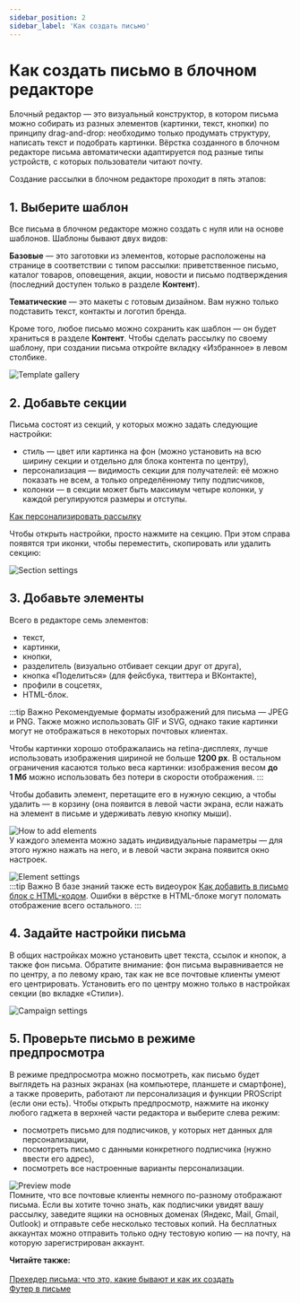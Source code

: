 ```yaml
---
sidebar_position: 2
sidebar_label: 'Как создать письмо'
---
```


# Как создать письмо в блочном редакторе

Блочный редактор — это визуальный конструктор, в котором письма можно собирать из разных элементов (картинки, текст, кнопки) по принципу drag-and-drop: необходимо только продумать структуру, написать текст и подобрать картинки. Вёрстка созданного в блочном редакторе письма автоматически адаптируется под разные типы устройств, с которых пользователи читают почту.

Создание рассылки в блочном редакторе проходит в пять этапов:

## 1. Выберите шаблон

Все письма в блочном редакторе можно создать с нуля или на основе шаблонов. Шаблоны бывают двух видов:

**Базовые** — это заготовки из элементов, которые расположены на странице в соответствии с типом рассылки: приветственное письмо, каталог товаров, оповещения, акции, новости и письмо подтверждения (последний доступен только в разделе **Контент**).

**Тематические** — это макеты с готовым дизайном. Вам нужно только подставить текст, контакты и логотип бренда.

Кроме того, любое письмо можно сохранить как шаблон — он будет храниться в разделе **Контент**. Чтобы сделать рассылку по своему шаблону, при создании письма откройте вкладку «Избранное» в левом столбике.

![Template gallery](/img/email-campaigns/create-your-campaign/drag-and-drop-editor/template-gallery.gif) <br/>

## 2. Добавьте секции

Письма состоят из секций, у которых можно задать следующие настройки:

- стиль — цвет или картинка на фон (можно установить на всю ширину секции и отдельно для блока контента по центру),
- персонализация — видимость секции для получателей: её можно показать не всем, а только определённому типу подписчиков,
- колонки — в секции может быть максимум четыре колонки, у каждой регулируются размеры и отступы.

[Как персонализировать рассылку](https://docs.sendsay.ru/email-campaigns/personalization/how-to-personalize-campaign) <br/>

Чтобы открыть настройки, просто нажмите на секцию. При этом справа появятся три иконки, чтобы переместить, скопировать или удалить секцию:

![Section settings](/img/email-campaigns/create-your-campaign/drag-and-drop-editor/section-settings.gif) <br/>

## 3. Добавьте элементы

Всего в редакторе семь элементов:

- текст,
- картинки,
- кнопки,
- разделитель (визуально отбивает секции друг от друга),
- кнопка «Поделиться» (для фейсбука, твиттера и ВКонтакте),
- профили в соцсетях,
- HTML-блок.

:::tip Важно
Рекомендуемые форматы изображений для письма — JPEG и PNG. Также можно использовать GIF и SVG, однако такие картинки могут не отображаться в некоторых почтовых клиентах.

Чтобы картинки хорошо отображалаись на retina-дисплеях, лучше использовать изображения шириной не&nbsp;больше **1200&nbsp;px**. В остальном ограничения касаются только веса картинки: изображения весом **до 1&nbsp;Мб** можно использовать без потери в скорости отображения.
:::

Чтобы добавить элемент, перетащите его в нужную секцию, а чтобы удалить — в корзину (она появится в левой части экрана, если нажать на элемент в письме и удерживать левую кнопку мыши).

![How to add elements](/img/email-campaigns/create-your-campaign//drag-and-drop-editor/how-to-add-elements.gif) <br/>
У каждого элемента можно задать индивидуальные параметры — для этого нужно нажать на него, и в левой части экрана появится окно настроек.

![Element settings](/img/email-campaigns/create-your-campaign/drag-and-drop-editor/element-settings.gif) <br/>
:::tip Важно
В базе знаний также есть видеоурок [Как добавить в письмо блок с HTML-кодом](https://docs.sendsay.ru/videolessons/email-campaigns/how-to-add-html-code-to-email-campaign). Ошибки в вёрстке в HTML-блоке могут поломать отображение всего остального.
:::

## 4. Задайте настройки письма

В общих настройках можно установить цвет текста, ссылок и кнопок, а также фон письма. Обратите внимание: фон письма выравнивается не по центру, а по левому краю, так как не все почтовые клиенты умеют его центрировать. Установить его по центру можно только в настройках секции (во вкладке «Стили»).

![Campaign settings](/img/email-campaigns/create-your-campaign/drag-and-drop-editor/campaign-settings.jpg) <br/>

## 5. Проверьте письмо в режиме предпросмотра

В режиме предпросмотра можно посмотреть, как письмо будет выглядеть на разных экранах (на компьютере, планшете и смартфоне), а также проверить, работают ли персонализация и функции PROScript (если они есть). Чтобы открыть предпросмотр, нажмите на иконку любого гаджета в верхней части редактора и выберите слева режим:

- посмотреть письмо для подписчиков, у которых нет данных для персонализации,
- посмотреть письмо с данными конкретного подписчика (нужно ввести его адрес),
- посмотреть все настроенные варианты персонализации.

![Preview mode](/img/email-campaigns/create-your-campaign/drag-and-drop-editor/preview-mode.gif) <br/>
Помните, что все почтовые клиенты немного по-разному отображают письма. Если вы хотите точно знать, как подписчики увидят вашу рассылку, заведите ящики на основных доменах (Яндекс, Mail, Gmail, Outlook) и отправьте себе несколько тестовых копий. На бесплатных аккаунтах можно отправить только одну тестовую копию — на почту, на которую зарегистрирован аккаунт.

**Читайте также:**<br/><br/>
[Прехедер письма: что это, какие бывают и как их создать](https://docs.sendsay.ru/email-campaigns/create-your-campaign/preheader)<br/>
[Футер в письме](https://docs.sendsay.ru/email-campaigns/settings/campaign-footer)

